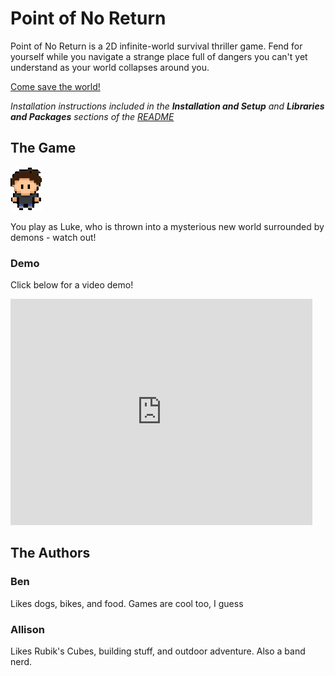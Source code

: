 # Point of No Return

Point of No Return is a 2D infinite-world survival thriller game. Fend for yourself while you navigate a strange place full of dangers you can't yet understand as your world collapses around you.

[Come save the world!](https://github.com/olincollege/point-of-no-return)

*Installation instructions included in the **Installation and Setup** and **Libraries and Packages** sections of the [README](https://github.com/olincollege/point-of-no-return/blob/main/README.md)*

## The Game
![Player](player.png)

You play as Luke, who is thrown into a mysterious new world surrounded by demons - watch out!

### Demo
Click below for a video demo!

<iframe width="483" height="362" src="https://www.youtube.com/embed/d-8AaGryPmE" title="YouTube video player" frameborder="0" allow="accelerometer; autoplay; clipboard-write; encrypted-media; gyroscope; picture-in-picture" allowfullscreen></iframe>


## The Authors
### Ben
Likes dogs, bikes, and food. Games are cool too, I guess

### Allison
Likes Rubik's Cubes, building stuff, and outdoor adventure. Also a band nerd.
